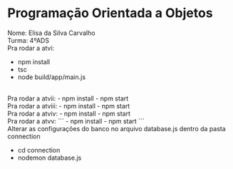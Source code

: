 # Programação Orientada a Objetos 

Nome: Elisa da Silva Carvalho
<br>
Turma: 4ºADS
<br>
Pra rodar a atvi:
- npm install
- tsc
- node build/app/main.js
<br>
Pra rodar a atvii:
- npm install
- npm start
<br>
Pra rodar a atviii:
- npm install
- npm start
<br>
Pra rodar a atviv:
- npm install
- npm start
<br>
Pra rodar a atvv:
```
- npm install
- npm start 
```

<br>
Alterar as configurações do banco no arquivo database.js dentro da pasta connection

- cd connection 
- nodemon database.js

